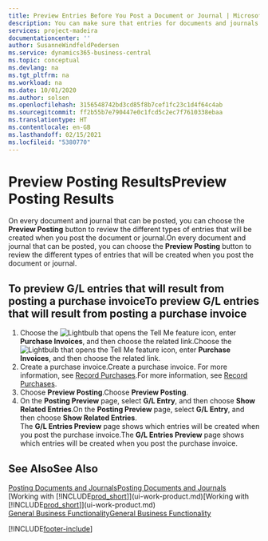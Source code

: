 ```yaml
---
title: Preview Entries Before You Post a Document or Journal | Microsoft Docs
description: You can make sure that entries for documents and journals are accurate before you post them to the general ledger.
services: project-madeira
documentationcenter: ''
author: SusanneWindfeldPedersen
ms.service: dynamics365-business-central
ms.topic: conceptual
ms.devlang: na
ms.tgt_pltfrm: na
ms.workload: na
ms.date: 10/01/2020
ms.author: solsen
ms.openlocfilehash: 3156548742bd3cd85f8b7cef1fc23c1d4f64c4ab
ms.sourcegitcommit: ff2b55b7e790447e0c1fcd5c2ec7f7610338ebaa
ms.translationtype: HT
ms.contentlocale: en-GB
ms.lasthandoff: 02/15/2021
ms.locfileid: "5380770"
---
```

# <a name="preview-posting-results"></a><span data-ttu-id="99290-103">Preview Posting Results</span><span class="sxs-lookup"><span data-stu-id="99290-103">Preview Posting Results</span></span>
<span data-ttu-id="99290-104">On every document and journal that can be posted, you can choose the **Preview Posting** button to review the different types of entries that will be created when you post the document or journal.</span><span class="sxs-lookup"><span data-stu-id="99290-104">On every document and journal that can be posted, you can choose the **Preview Posting** button to review the different types of entries that will be created when you post the document or journal.</span></span>

## <a name="to-preview-gl-entries-that-will-result-from-posting-a-purchase-invoice"></a><span data-ttu-id="99290-105">To preview G/L entries that will result from posting a purchase invoice</span><span class="sxs-lookup"><span data-stu-id="99290-105">To preview G/L entries that will result from posting a purchase invoice</span></span>
1. <span data-ttu-id="99290-106">Choose the ![Lightbulb that opens the Tell Me feature](media/ui-search/search_small.png "Tell me what you want to do") icon, enter **Purchase Invoices**, and then choose the related link.</span><span class="sxs-lookup"><span data-stu-id="99290-106">Choose the ![Lightbulb that opens the Tell Me feature](media/ui-search/search_small.png "Tell me what you want to do") icon, enter **Purchase Invoices**, and then choose the related link.</span></span>
2. <span data-ttu-id="99290-107">Create a purchase invoice.</span><span class="sxs-lookup"><span data-stu-id="99290-107">Create a purchase invoice.</span></span> <span data-ttu-id="99290-108">For more information, see [Record Purchases](purchasing-how-record-purchases.md).</span><span class="sxs-lookup"><span data-stu-id="99290-108">For more information, see [Record Purchases](purchasing-how-record-purchases.md).</span></span>
3. <span data-ttu-id="99290-109">Choose **Preview Posting**.</span><span class="sxs-lookup"><span data-stu-id="99290-109">Choose **Preview Posting**.</span></span>
4. <span data-ttu-id="99290-110">On the **Posting Preview** page, select **G/L Entry**, and then choose **Show Related Entries**.</span><span class="sxs-lookup"><span data-stu-id="99290-110">On the **Posting Preview** page, select **G/L Entry**, and then choose **Show Related Entries**.</span></span>  
   <span data-ttu-id="99290-111">The **G/L Entries Preview** page shows which entries will be created when you post the purchase invoice.</span><span class="sxs-lookup"><span data-stu-id="99290-111">The **G/L Entries Preview** page shows which entries will be created when you post the purchase invoice.</span></span>

## <a name="see-also"></a><span data-ttu-id="99290-112">See Also</span><span class="sxs-lookup"><span data-stu-id="99290-112">See Also</span></span>
[<span data-ttu-id="99290-113">Posting Documents and Journals</span><span class="sxs-lookup"><span data-stu-id="99290-113">Posting Documents and Journals</span></span>](ui-post-documents-journals.md)  
<span data-ttu-id="99290-114">[Working with [!INCLUDE[prod_short](includes/prod_short.md)]](ui-work-product.md)</span><span class="sxs-lookup"><span data-stu-id="99290-114">[Working with [!INCLUDE[prod_short](includes/prod_short.md)]](ui-work-product.md)</span></span>  
[<span data-ttu-id="99290-115">General Business Functionality</span><span class="sxs-lookup"><span data-stu-id="99290-115">General Business Functionality</span></span>](ui-across-business-areas.md)


[!INCLUDE[footer-include](includes/footer-banner.md)]
